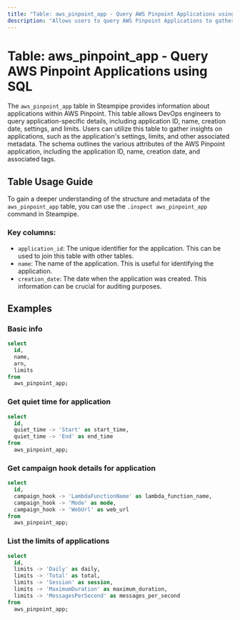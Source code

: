 ```yaml
---
title: "Table: aws_pinpoint_app - Query AWS Pinpoint Applications using SQL"
description: "Allows users to query AWS Pinpoint Applications to gather information about the applications, such as application ID, name, and creation date. The table also provides details about the application's settings and limits."
---
```


# Table: aws_pinpoint_app - Query AWS Pinpoint Applications using SQL

The `aws_pinpoint_app` table in Steampipe provides information about applications within AWS Pinpoint. This table allows DevOps engineers to query application-specific details, including application ID, name, creation date, settings, and limits. Users can utilize this table to gather insights on applications, such as the application's settings, limits, and other associated metadata. The schema outlines the various attributes of the AWS Pinpoint application, including the application ID, name, creation date, and associated tags.

## Table Usage Guide

To gain a deeper understanding of the structure and metadata of the `aws_pinpoint_app` table, you can use the `.inspect aws_pinpoint_app` command in Steampipe.

### Key columns:

- `application_id`: The unique identifier for the application. This can be used to join this table with other tables.
- `name`: The name of the application. This is useful for identifying the application.
- `creation_date`: The date when the application was created. This information can be crucial for auditing purposes.

## Examples

### Basic info

```sql
select
  id,
  name,
  arn,
  limits
from
  aws_pinpoint_app;
```

### Get quiet time for application

```sql
select
  id,
  quiet_time -> 'Start' as start_time,
  quiet_time -> 'End' as end_time
from
  aws_pinpoint_app;
```

### Get campaign hook details for application

```sql
select
  id,
  campaign_hook -> 'LambdaFunctionName' as lambda_function_name,
  campaign_hook -> 'Mode' as mode,
  campaign_hook -> 'WebUrl' as web_url
from
  aws_pinpoint_app;
```

### List the limits of applications

```sql
select
  id,
  limits -> 'Daily' as daily,
  limits -> 'Total' as total,
  limits -> 'Session' as session,
  limits -> 'MaximumDuration' as maximum_duration,
  limits -> 'MessagesPerSecond' as messages_per_second
from
  aws_pinpoint_app;
```